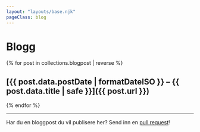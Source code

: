 ```yaml
---
layout: "layouts/base.njk"
pageClass: blog
---
```


# Blogg

{% for post in collections.blogpost | reverse %}

## [{{ post.data.postDate | formatDateISO }} – {{ post.data.title | safe }}]({{ post.url }})

{% endfor %}

---

Har du en bloggpost du vil publisere her? Send inn en [pull request](https://github.com/Security-Champions-Norway/securitychampions.no/tree/main/src/blogg)!
